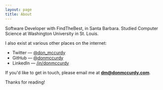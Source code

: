 ```yaml
---
layout: page
title: About
---
```


Software Developer with FindTheBest, in Santa Barbara. Studied Computer Science at Washington University in St. Louis.

I also exist at various other places on the internet:

* Twitter — [@don_mccurdy](https://twitter.com/don_mccurdy)
* GitHub — [@donmccurdy](https://github.com/donmccurdy)
* LinkedIn — [/in/donmccurdy](https://www.linkedin.com/in/donmccurdy)

If you'd like to get in touch, please email me at **dm@donmccurdy.com**.

Thanks for reading!